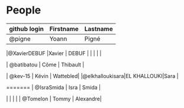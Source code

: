 # People


| github login | Firstname | Lastname |
| ------------ | --------- | -------- |
| @pigne       | Yoann     | Pigné    |


|@XavierDEBUF   |Xavier     | DEBUF    |
|              |           |          |

| @batibatou   | Côme      | Thibault |

| @kev-15      | Kévin     | Wattebled|
|@elkhalloukisara|EL KHALLOUKI|Sara   |

=======
| @IsraSmida   | Isra      | Smida    |

|              |           |          |
| @Tomelon     | Tommy     | Alexandre|
